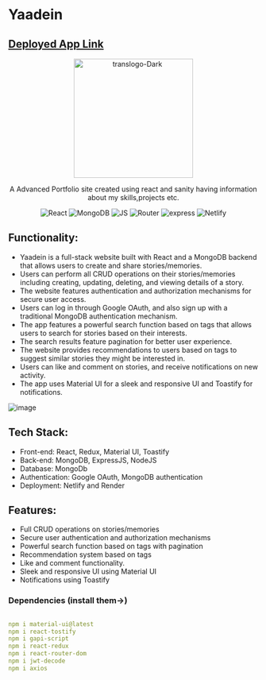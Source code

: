 # Yaadein

<h2><a href="https://life-storybook.netlify.app">Deployed App Link</a></h2>

<p align="center">
  <img src="https://i.ibb.co/TgbrjTg/translogo-Dark.png" alt="translogo-Dark" width="240" />

  <p align="center"> A Advanced Portfolio site created using react and sanity having information about my skills,projects etc.</p>
  


</p>

<p align="center">
    <img alt="React" src="https://img.shields.io/badge/react-%2320232a.svg?style=for-the-badge&logo=react&logoColor=%2361DAFB"> </a>
    <img alt="MongoDB" src="https://img.shields.io/badge/MongoDB-%234ea94b.svg?style=for-the-badge&logo=mongodb&logoColor=white"> </a>
    <img alt="JS" src="https://img.shields.io/badge/javascript-%23323330.svg?style=for-the-badge&logo=javascript&logoColor=%23F7DF1E"> </a>
    <img alt="Router" src="https://img.shields.io/badge/React_Router-CA4245?style=for-the-badge&logo=react-router&logoColor=white"> </a>
     <img alt="express" src="https://img.shields.io/badge/express.js-%23404d59.svg?style=for-the-badge&logo=express&logoColor=%2361DAFB"> </a> 
     <img alt="Netlify" src="https://img.shields.io/badge/netlify-%23000000.svg?style=for-the-badge&logo=netlify&logoColor=#00C7B7"> </a> 
</p>

<h2>Functionality: </h2>

- Yaadein is a full-stack website built with React and a MongoDB backend that allows users to create and share stories/memories.
- Users can perform all CRUD operations on their stories/memories including creating, updating, deleting, and viewing details of a story.
- The website features authentication and authorization mechanisms for secure user access.
- Users can log in through Google OAuth, and also sign up with a traditional MongoDB authentication mechanism.
- The app features a powerful search function based on tags that allows users to search for stories based on their interests.
- The search results feature pagination for better user experience.
- The website provides recommendations to users based on tags to suggest similar stories they might be interested in.
- Users can like and comment on stories, and receive notifications on new activity.
- The app uses Material UI for a sleek and responsive UI and Toastify for notifications.

![image](https://user-images.githubusercontent.com/108725514/235643475-af476986-8e1f-4e06-bbaf-53e977183a1d.png)

 <h2> Tech Stack: </h2>
 
 - Front-end: React, Redux, Material UI, Toastify
 - Back-end: MongoDB, ExpressJS, NodeJS
 - Database: MongoDb
 - Authentication: Google OAuth, MongoDB authentication
 - Deployment: Netlify and Render
  
  
 <h2>Features:</h2>

- Full CRUD operations on stories/memories
- Secure user authentication and authorization mechanisms
- Powerful search function based on tags with pagination
- Recommendation system based on tags
- Like and comment functionality.
- Sleek and responsive UI using Material UI
- Notifications using Toastify
  
 <h3>Dependencies (install them->)</h3>
 
```yaml

npm i material-ui@latest
npm i react-tostify
npm i gapi-script
npm i react-redux
npm i react-router-dom
npm i jwt-decode
npm i axios

```







